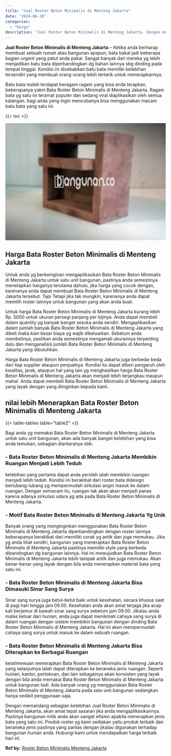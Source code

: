 ```yaml
---
title: "Jual Roster Beton Minimalis di Menteng Jakarta"
date: "2024-06-30"
categories: 
  - "harga"
description: "Jual Roster Beton Minimalis di Menteng Jakarta. Dengan memandang sebagian kelebihan Jual Roster Beton Minimalis di Menteng Jakarta, akan amat tepat sasaran j..."
---
```


**Jual Roster Beton Minimalis di Menteng Jakarta** – Ketika anda berharap membuat sebuah rumah atau bangunan apapun, bata bakal jadi beberapa bagian urgent yang patut anda pakai. Sangat banyak dari mereka yg lebih menjadikan batu bata diperbandingkan dg bahan lainnya sbg dinding pada tempat tinggal. Kondisi ini disebabkan batu bata memiliki kelebihan tersendiri yang membuat orang-orang lebih tertarik untuk menerapkannya.

Batu bata malah terdapat beragam ragam yang bisa anda terapkan, beberapanya yakni Bata Roster Beton Minimalis di Menteng Jakarta. Ragam bata yg satu ini teramat populer dan sedang viral diaplikasikan oleh semua kalangan. bagi anda yang ingin mencobanya bisa menggunakan macam batu bata yang satu ini.

{{< toc >}}

![Jual Roster Beton Minimalis di Menteng Jakarta](/images/bata-roster-minimalis-30.png)

## Harga Bata Roster Beton Minimalis di Menteng Jakarta

Untuk anda yg berkeinginan mengaplikasikan Bata Roster Beton Minimalis di Menteng Jakarta untuk satu unit bangunan, pastinya anda semestinya menetapkan harganya terutama dahulu. jika harga yang cocok dengan, karenanya anda dapat membuat Bata Roster Beton Minimalis di Menteng Jakarta tersebut. Tapi Tetapi jika tak mungkin, karenanya anda dapat memilih roster lainnya untuk bangunan yang akan anda buat.

Untuk harga Bata Roster Beton Minimalis di Menteng Jakarta kurang lebih Rp. 5000 untuk ukuran persegi panjang per bijinya. Anda dapat membeli dalam quantity yg banyak banget sesuka anda sendiri. Mengaplikasikan dalam jumlah banyak Bata Roster Beton Minimalis di Menteng Jakarta yang dibeli maka kian besar biaya yg wajib dikeluarkan. Sebelum anda membelinya, pastikan anda semestinya mengamati ukurannya terpenting dulu dan menganalisis jumlah Bata Roster Beton Minimalis di Menteng Jakarta yang dibutuhkan.

Harga Bata Roster Beton Minimalis di Menteng Jakarta juga berbeda-beda dari tiap supplier ataupun penjualnya. Kondisi itu dapat diberi pengaruh oleh kwalitas, jarak, ataupun hal yang lain yg menghasilkan harga Bata Roster Beton Minimalis di Menteng Jakarta akan menjadi lebih terjangkau maupun mahal. Anda dapat membeli Bata Roster Beton Minimalis di Menteng Jakarta yang layak dengan yang diinginkan kepada kami.

## nilai lebih Menerapkan Bata Roster Beton Minimalis di Menteng Jakarta

{{< table-tables table="table2" >}}

Bagi anda yg memakai Bata Roster Beton Minimalis di Menteng Jakarta untuk satu unit bangunan, akan ada banyak banget kelebihan yang bisa anda temukan, sebagian diantaranya sbb:

### \- Bata Roster Beton Minimalis di Menteng Jakarta Membikin Ruangan Menjadi Lebih Teduh

kelebihan yang pertama dapat anda peroleh ialah membikin ruangan menjadi lebih teduh. Kondisi ini berakibat dari roster bata didesign berlubang-lubang yg mempermudah sirkulasi angin masuk ke dalam ruangan. Dengan semacam itu, ruangan tak akan akan menjadi panas karena adanya sirkulasi udara yg ada pada Bata Roster Beton Minimalis di Menteng Jakarta.

### \- Motif Bata Roster Beton Minimalis di Menteng Jakarta Yg Unik

Banyak orang yang menginginkan menggunakan Bata Roster Beton Minimalis di Menteng Jakarta diperbandingkan dengan roster lainnya beberapanya berakibat dari memiliki corak yg antik dan juga memukau. Jika yg anda lihat sendiri, bangunan yang menerapkan Bata Roster Beton Minimalis di Menteng Jakarta pastinya memiliki style yang berbeda dibandingkan dg bangunan lainnya. Hal ini mewujudkan Bata Roster Beton Minimalis di Menteng Jakarta lebih tampak antik dan juga memukau. Akan benar-benar yang layak dengan bila anda menerapkan material bata yang satu ini.

### \- Bata Roster Beton Minimalis di Menteng Jakarta Bisa Dimasuki Sinar Sang Surya

Sinar sang surya juga betul-betul baik untuk kesehatan, secara khusus saat di pagi hari hingga jam 09.00. Kesehatan anda akan amat terjaga jika acap kali berjemur di bawah sinar sang surya sebelum jam 09.00. Jikalau anda malas keluar dari hunian, anda juga dapat menikmati cahaya sang surya di dalam ruangan dengan sistem membikin bangunan dengan dinding Bata Roster Beton Minimalis di Menteng Jakarta. Hal ini akan mempermudah cahaya sang surya untuk masuk ke dalam sebuah ruangan.

### \- Bata Roster Beton Minimalis di Menteng Jakarta Bisa Diterapkan ke Berbagai Ruangan

keistimewaan menerapkan Bata Roster Beton Minimalis di Menteng Jakarta yang selanjutnya ialah dapat diterapkan ke beraneka jenis ruangan. Seperti hunian, kantor, pertokoan, dan lain sebagainya akan konsisten yang layak dengan bila anda memakai Bata Roster Beton Minimalis di Menteng Jakarta untuk bangunan tadi. Ada banyak orang yg menggunakan Bata Roster Beton Minimalis di Menteng Jakarta pada satu unit bangunan sedangkan hanya sedikit penggunaan saja.

Dengan memandang sebagian kelebihan Jual Roster Beton Minimalis di Menteng Jakarta, akan amat tepat sasaran jika anda mengaplikasikannya. Pastinya bangunan milik anda akan sangat efisien apabila menerapkan jenis bata yang satu ini. Produk roster yg kami sediakan yaitu produk terbaik dan beraneka jenis pastinya yang pantas dengan jikalau digunakan terhadap bangunan hunian anda. Hubungi kami untuk mendapatkan harga terbaik hari ini.

**Ref by:** [Roster Beton Minimalis Menteng Jakarta](https://id.wikipedia.org/wiki/Roster)
